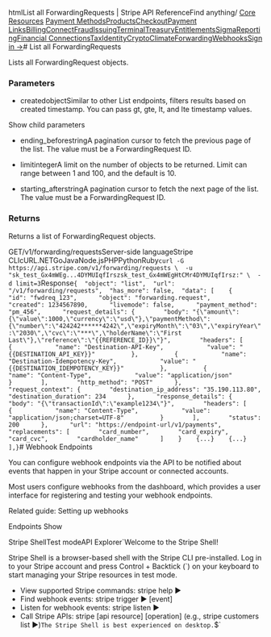 htmlList all ForwardingRequests | Stripe API Reference[](/api)Find anything/
[Core Resources](#)
[Payment Methods](#)[Products](#)[Checkout](#)[Payment Links](#)[Billing](#)[Connect](#)[Fraud](#)[Issuing](#)[Terminal](#)[Treasury](#)[Entitlements](#)[Sigma](#)[Reporting](#)[Financial Connections](#)[Tax](#)[Identity](#)[Crypto](#)[Climate](#)[Forwarding](#)[Webhooks](#)[Sign in →](https://dashboard.stripe.com/login)# List all ForwardingRequests

Lists all ForwardingRequest objects.

### Parameters

- createdobjectSimilar to other List endpoints, filters results based on created timestamp. You can pass gt, gte, lt, and lte timestamp values.

Show child parameters
- ending_beforestringA pagination cursor to fetch the previous page of the list. The value must be a ForwardingRequest ID.


- limitintegerA limit on the number of objects to be returned. Limit can range between 1 and 100, and the default is 10.


- starting_afterstringA pagination cursor to fetch the next page of the list. The value must be a ForwardingRequest ID.



### Returns

Returns a list of ForwardingRequest objects.

GET/v1/forwarding/requestsServer-side languageStripe CLIcURL.NETGoJavaNode.jsPHPPythonRuby[](#)[](#)`curl -G https://api.stripe.com/v1/forwarding/requests \  -u "sk_test_Gx4mWEg...4DYMUIqfIrszsk_test_Gx4mWEgHtCMr4DYMUIqfIrsz:" \  -d limit=3`Response`{  "object": "list",  "url": "/v1/forwarding/requests",  "has_more": false,  "data": [    {      "id": "fwdreq_123",      "object": "forwarding.request",      "created": 1234567890,      "livemode": false,      "payment_method": "pm_456",      "request_details": {        "body": "{\"amount\":{\"value\":1000,\"currency\":\"usd\"},\"paymentMethod\":{\"number\":\"424242******4242\",\"expiryMonth\":\"03\",\"expiryYear\":\"2030\",\"cvc\":\"***\",\"holderName\":\"First Last\"},\"reference\":\"{{REFERENCE_ID}}\"}",        "headers": [          {            "name": "Destination-API-Key",            "value": "{{DESTINATION_API_KEY}}"          },          {            "name": "Destination-Idempotency-Key",            "value": "{{DESTINATION_IDEMPOTENCY_KEY}}"          },          {            "name": "Content-Type",            "value": "application/json"          }        ],        "http_method": "POST"      },      "request_context": {        "destination_ip_address": "35.190.113.80",        "destination_duration": 234      },      "response_details": {        "body": "{\"transactionId\":\"example1234\"}",        "headers": [          {            "name": "Content-Type",            "value": "application/json;charset=UTF-8"          }        ],        "status": 200      },      "url": "https://endpoint-url/v1/payments",      "replacements": [        "card_number",        "card_expiry",        "card_cvc",        "cardholder_name"      ]    }    {...}    {...}  ],}`# Webhook Endpoints

You can configure webhook endpoints via the API to be notified about events that happen in your Stripe account or connected accounts.

Most users configure webhooks from the dashboard, which provides a user interface for registering and testing your webhook endpoints.

Related guide: Setting up webhooks

Endpoints
Show

Stripe ShellTest modeAPI Explorer[](https://stripe.com/docs/stripe-cli#install)`Welcome to the Stripe Shell!

Stripe Shell is a browser-based shell with the Stripe CLI pre-installed. Log in to your
Stripe account and press Control + Backtick (`) on your keyboard to start managing your Stripe
resources in test mode.

- View supported Stripe commands: stripe help ▶️
- Find webhook events: stripe trigger ▶️ [event]
- Listen for webhook events: stripe listen ▶
- Call Stripe APIs: stripe [api resource] [operation] (e.g., stripe customers list ▶️)`The Stripe Shell is best experienced on desktop.`$`